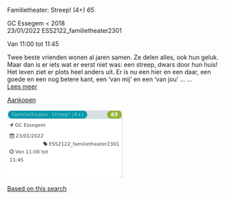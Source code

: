 Familietheater: Streep! (4+) *65*

GC Essegem < 2018  
23/01/2022 ESS2122\_familietheater2301  

Van 11:00 tot 11:45

  

  

Twee beste vrienden wonen al jaren samen. Ze delen alles, ook hun geluk. Maar dan is er iets wat er eerst niet was: een streep, dwars door hun huis! Het leven ziet er plots heel anders uit. Er is nu een hier en een daar, een goede en een nog betere kant, een ‘van mij’ en een ‘van jou’ … ...  
[Lees meer](https://tickets.vgc.be/activity/subscribe/ESS2122_familietheater2301)

[Aankopen](https://tickets.vgc.be/ticketingActivity/subscribe/ESS2122_familietheater2301)

![](65241.png)

[Based on this search](https://tickets.vgc.be/activity/index?&vrijeplaatsen=1&Age%5B%5D=3%2C4&entity=109)